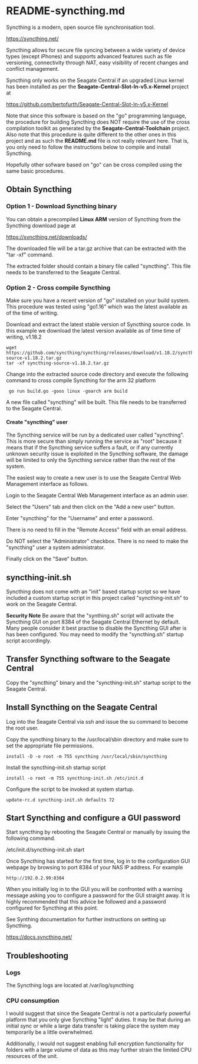 # README-syncthing.md
Syncthing is a modern, open source file synchronisation tool.

https://syncthing.net/

Syncthing allows for secure file syncing between a wide variety
of device types (except iPhones) and supports advanced features 
such as file versioning, connectivity through NAT, easy visibility
of recent changes and conflict management.

Syncthing only works on the Seagate Central if an upgraded Linux
kernel has been installed as per the 
**Seagate-Central-Slot-In-v5.x-Kernel** project at

https://github.com/bertofurth/Seagate-Central-Slot-In-v5.x-Kernel

Note that since this software is based on the "go" programming
language, the procedure for building Syncthing does NOT require
the use of the cross compilation toolkit as generated by the
**Seagate-Central-Toolchain** project. Also note that this procedure
is quite different to the other ones in this project and as such
the **README.md** file is not really relevant here. That is,
you only need to follow the instructions below to compile and
install Syncthing.

Hopefully other sofware based on "go" can be cross compiled using
the same basic procedures.

## Obtain Syncthing
### Option 1 - Download Syncthing binary
You can obtain a precompiled **Linux ARM** version of Syncthing
from the Syncthing download page at

https://syncthing.net/downloads/

The downloaded file will be a tar.gz archive that can be extracted
with the "tar -xf" command. 

The extracted folder should contain a binary file called "syncthing".
This file needs to be transferred to the Seagate Central.

### Option 2 - Cross compile Syncthing
Make sure you have a recent version of "go" installed on your build 
system. This procedure was tested using "go1.16" which was the latest
available as of the time of writing.

Download and extract the latest stable version of Syncthing source
code. In this example we download the latest version available as of
time time of writing, v1.18.2

    wget https://github.com/syncthing/syncthing/releases/download/v1.18.2/syncthing-source-v1.18.2.tar.gz
    tar -xf syncthing-source-v1.18.2.tar.gz

Change into the extracted source code directory and execute the 
following command to cross compile Syncthing for the arm 32 
platform

     go run build.go -goos linux -goarch arm build

A new file called "syncthing" will be built. This file needs to
be transferred to the Seagate Central.

#### Create "syncthing" user
The Syncthing service will be run by a dedicated user called "syncthing".
This is more secure than simply running the service as "root" because 
it means that if the Syncthing service suffers a fault, or if any
currently unknown security issue is exploited in the Syncthing software,
the damage will be limited to only the Syncthing service rather than the
rest of the system.

The easiest way to create a new user is to use the Seagate Central Web
Management interface as follows.

Login to the Seagate Central Web Management interface as an admin
user.

Select the "Users" tab and then click on the "Add a new user" button.

Enter "syncthing" for the "Username" and enter a password. 

There is no need to fill in the "Remote Access" field with an email
address.

Do NOT select the "Administrator" checkbox. There is no need to make
the "syncthing" user a system administrator.

Finally click on the "Save" button.

## syncthing-init.sh
Syncthing does not come with an "init" based startup script so we 
have included a custom startup script in this project called
"syncthing-init.sh" to work on the Seagate Central.

**Security Note** Be aware that the "synthing.sh" script will activate
the Syncthing GUI on port 8384 of the Seagate Central Ethernet by default.
Many people consider it best practise to disable the Syncthing GUI
after is has been configured. You may need to modify the "syncthing.sh"
startup script accordingly.

## Transfer Syncthing software to the Seagate Central
Copy the "syncthing" binary and the "syncthing-init.sh" startup script
to the Seagate Central.

## Install Syncthing on the Seagate Central
Log into the Seagate Central via ssh and issue the su command to become
the root user.

Copy the syncthing binary to the /usr/local/sbin directory and make sure
to set the appropriate file permissions.

    install -D -o root -m 755 syncthing /usr/local/sbin/syncthing

Install the syncthing-init.sh startup script

    install -o root -m 755 syncthing-init.sh /etc/init.d

Configure the script to be invoked at system startup.

    update-rc.d syncthing-init.sh defaults 72

## Start Syncthing and configure a GUI password
Start syncthing by rebooting the Seagate Central or manually by issuing
the following command.

/etc/init.d/syncthing-init.sh start

Once Syncthing has started for the first time, log in to the configuration 
GUI webpage by browsing to port 8384 of your NAS IP address. For example

    http://192.0.2.99:8384

When you initially log in to the GUI you will be confronted with a warning
message asking you to configure a password for the GUI straight away. It
is highly recommended that this advice be followed and a password 
configured for Syncthing at this point.

See Synthing documentation for further instructions on setting up
Syncthing.

https://docs.syncthing.net/

## Troubleshooting
### Logs
The Syncthing logs are located at /var/log/syncthing

### CPU consumption
I would suggest that since the Seagate Central is not a particularly powerful
platform that you only give Syncthing "light" duties. It may be that during
an initial sync or while a large data transfer is taking place the system may
temporarily be a little overwhelmed.

Additionally, I would not suggest enabling full encryption functionality
for folders with a large volume of data as this may further strain the limited
CPU resources of the unit.

